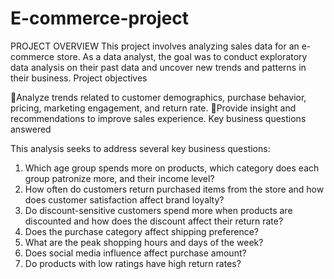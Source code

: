 # E-commerce-project
PROJECT OVERVIEW
This project involves analyzing sales data for an e-commerce store. As a data analyst, the goal  was to conduct exploratory data analysis on their past data and uncover new trends  and patterns in their business.
Project objectives

Analyze trends related to customer demographics, purchase  behavior, pricing, marketing engagement, and return rate.
Provide insight and recommendations to improve sales experience.
Key business questions answered

This analysis seeks to address several key business questions:

1. Which age group spends more on products, which category does each group patronize more, and their income level?
2. How often do customers return purchased items from the store and how does customer satisfaction affect brand loyalty?
3. Do discount-sensitive customers spend more when products are discounted and how does the discount affect their return rate?
4. Does the purchase category affect shipping preference?
5. What are the peak shopping hours and days of the week?
6. Does social media influence affect purchase amount?
7. Do products with low ratings have high return rates?
